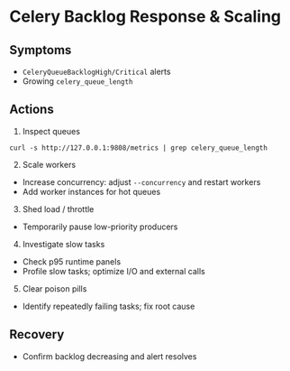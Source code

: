 # Celery Backlog Response & Scaling

## Symptoms
- `CeleryQueueBacklogHigh/Critical` alerts
- Growing `celery_queue_length`

## Actions
1) Inspect queues
```
curl -s http://127.0.0.1:9808/metrics | grep celery_queue_length
```
2) Scale workers
- Increase concurrency: adjust `--concurrency` and restart workers
- Add worker instances for hot queues
3) Shed load / throttle
- Temporarily pause low-priority producers
4) Investigate slow tasks
- Check p95 runtime panels
- Profile slow tasks; optimize I/O and external calls
5) Clear poison pills
- Identify repeatedly failing tasks; fix root cause

## Recovery
- Confirm backlog decreasing and alert resolves

